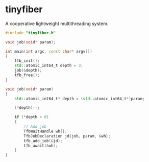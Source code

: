 tinyfiber
============
A cooperative lightweight multithreading system. 

```cpp
#include "tinyfiber.h"

void job(void* param);

int main(int argc, const char* argv[])
{
    tfb_init();
    std::atomic_int64_t depth = 3;
    job(&depth);
    tfb_free();
}

void job(void* param)
{
    std::atomic_int64_t* depth = (std::atomic_int64_t*)param;

    (*depth)--;

    if (*depth > 0)
    {
        // Add job
        TfbWaitHandle wh{};
        TfbJobDeclaration jd{job, param, &wh};
        tfb_add_job(&jd);
        tfb_await(&wh);
    }
}
```
